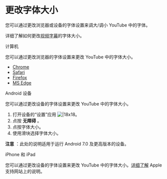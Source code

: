 # 更改字体大小

您可以通过更改浏览器或设备的字体设置来调大/调小 YouTube 中的字体。

详细了解如何更改[视频字幕](https://support.google.com/youtube/answer/100078)的字体大小。

计算机 

您可以通过更改浏览器的字体设置来更改 YouTube 中的字体大小。

* [Chrome](https://support.google.com/chrome/answer/96810)
* [Safari](https://support.apple.com/HT207209)
* [Firefox](https://support.mozilla.org/zh-cn/kb/font-size-and-zoom-increase-size-of-web-pages)
* [MS Edge](https://support.microsoft.com/zh-cn/help/4028023/windows-change-font-style-and-size-for-reading-view-in-microsoft-edge)


Android 设备



您可以通过更改设备的字体设置来更改 YouTube 中的字体大小。

1. 打开设备的“设置”应用 ![|18x18](https://lh3.googleusercontent.com/JIfhFcNpFpZRX6J6zdHg7aTr4kToTU05MJCZYULcdbQ8HFScPP4QEyJK0vwQaSAS9w=w18-h18)。
2. 点按 **无障碍** 。
3. 点按字体大小。
4. 使用滑块选择字体大小。

**注意** ：此处的说明适用于运行 Android 7.0 及更高版本的设备。


iPhone 和 iPad

您可以通过更改设备的字体设置来更改 YouTube 中的字体大小。[详细了解](https://support.apple.com/HT202828) Apple 支持网站上的说明。